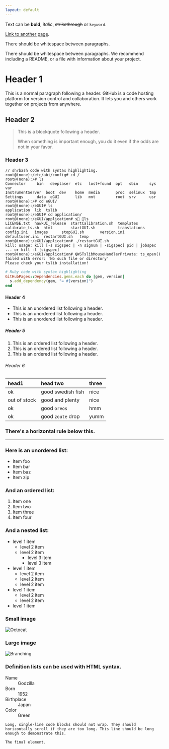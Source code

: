 ```yaml
---
layout: default
---
```


Text can be **bold**, _italic_, ~~strikethrough~~ or `keyword`.

[Link to another page](./another-page.html).

There should be whitespace between paragraphs.

There should be whitespace between paragraphs. We recommend including a README, or a file with information about your project.

# Header 1

This is a normal paragraph following a header. GitHub is a code hosting platform for version control and collaboration. It lets you and others work together on projects from anywhere.

## Header 2

> This is a blockquote following a header.
>
> When something is important enough, you do it even if the odds are not in your favor.

### Header 3

```console
// sh/bash code with syntax highlighting.
root@(none):/etc/abi/config# cd /
root@(none):/# ls
Connector	  bin	deeplaser  etc	 lost+found  opt   sbin     sys  var
InstrumentServer  boot	dev	   home  media	     proc  selinux  tmp
Settings	  data	eGUI	   lib	 mnt	     root  srv	    usr
root@(none):/# cd eGUI/
root@(none):/eGUI# ls
application  lib  tslib
root@(none):/eGUI# cd application/
root@(none):/eGUI/application# s ls
LICENSE.txt	 hawkUI_release  startCalibration.sh  templates
calibrate_ts.sh  html		 startGUI.sh	      translations
config.ini	 images		 stopGUI.sh	      version.ini
defaultuser.ini  restartGUI.sh	 temp
root@(none):/eGUI/application# ./restartGUI.sh 
kill: usage: kill [-s sigspec | -n signum | -sigspec] pid | jobspec ... or kill -l [sigspec]
root@(none):/eGUI/application# QWSTslibMouseHandlerPrivate: ts_open() failed with error: 'No such file or directory'
Please check your tslib installation!
```

```ruby
# Ruby code with syntax highlighting
GitHubPages::Dependencies.gems.each do |gem, version|
  s.add_dependency(gem, "= #{version}")
end
```

#### Header 4

*   This is an unordered list following a header.
*   This is an unordered list following a header.
*   This is an unordered list following a header.

##### Header 5

1.  This is an ordered list following a header.
2.  This is an ordered list following a header.
3.  This is an ordered list following a header.

###### Header 6

| head1        | head two          | three |
|:-------------|:------------------|:------|
| ok           | good swedish fish | nice  |
| out of stock | good and plenty   | nice  |
| ok           | good `oreos`      | hmm   |
| ok           | good `zoute` drop | yumm  |

### There's a horizontal rule below this.

* * *

### Here is an unordered list:

*   Item foo
*   Item bar
*   Item baz
*   Item zip

### And an ordered list:

1.  Item one
1.  Item two
1.  Item three
1.  Item four

### And a nested list:

- level 1 item
  - level 2 item
  - level 2 item
    - level 3 item
    - level 3 item
- level 1 item
  - level 2 item
  - level 2 item
  - level 2 item
- level 1 item
  - level 2 item
  - level 2 item
- level 1 item

### Small image

![Octocat](https://github.githubassets.com/images/icons/emoji/octocat.png)

### Large image

![Branching](https://guides.github.com/activities/hello-world/branching.png)


### Definition lists can be used with HTML syntax.

<dl>
<dt>Name</dt>
<dd>Godzilla</dd>
<dt>Born</dt>
<dd>1952</dd>
<dt>Birthplace</dt>
<dd>Japan</dd>
<dt>Color</dt>
<dd>Green</dd>
</dl>

```
Long, single-line code blocks should not wrap. They should horizontally scroll if they are too long. This line should be long enough to demonstrate this.
```

```
The final element.
```
